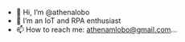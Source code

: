 - 👋 Hi, I’m @athenalobo
- 👀 I’m an IoT and RPA enthusiast
- 📫 How to reach me: athenamlobo@gmail.com...

<!---
athenalobo/athenalobo is a ✨ special ✨ repository because its `README.md` (this file) appears on your GitHub profile.
You can click the Preview link to take a look at your changes.
--->
